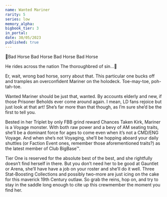 ```yaml
---
name: Wanted Mariner
rarity: 5
series: low
memory_alpha:
bigbook_tier: 3
in_portal:
date: 30/05/2023
published: true
---
```


🎵Bad Horse
Bad Horse
Bad Horse
Bad Horse

He rides across the nation
The thoroughbred of sin…🎵

Er, wait, wrong bad horse, sorry about that. This particular one bucks off and tramples an overconfident Mariner on the holodeck. Toe-may-toe, poh-tah-toe.

Wanted Mariner should be just that, wanted. By accounts elderly and new, if those Prisoner Beholds ever come around again. I mean, LD fans rejoice but just look at that art! She’s far more than that though, as I’m sure she’d be the first to tell you.

Bested in her Triplet by only FBB grind reward Chances Taken Kirk, Mariner is a Voyage monster. With both raw power and a bevy of AM seating traits, she’ll be a dominant force for ages to come even when it’s not a CMD/ENG Voyage. And when she’s not Voyaging, she’ll be hopping aboard your daily shuttles (or Faction Event ones, remember those aforementioned traits?) as the latest member of Club BigBase™.

Tier One is reserved for the absolute best of the best, and she rightfully doesn’t find herself in there. But you don’t need her to be good at Gauntlet or Arena, she’ll have have a job on your roster and she’ll do it well. Three Stat-Boosting Collections and possibly two-more are just icing on the cake for this maverick 19th Century outlaw. So grab the reins, hop on, and try to stay in the saddle long enough to cite up this crewmember the moment you find her.
